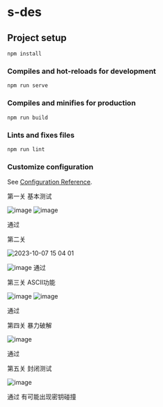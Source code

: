 # s-des

## Project setup
```
npm install
```

### Compiles and hot-reloads for development
```
npm run serve
```

### Compiles and minifies for production
```
npm run build
```

### Lints and fixes files
```
npm run lint
```

### Customize configuration
See [Configuration Reference](https://cli.vuejs.org/config/).


第一关
基本测试

![image](https://github.com/Vincent910603/S-DES/assets/75138057/228f33d6-13b5-41de-96f5-4c3580e782ad)
![image](https://github.com/Vincent910603/S-DES/assets/75138057/3727e414-9be1-466d-ac65-d7dda2f8cbd5)

通过

第二关

![2023-10-07 15 04 01](https://github.com/Vincent910603/S-DES/assets/75138057/649480c5-62fa-497b-aae5-c2281dc10ecb)

![image](https://github.com/Vincent910603/S-DES/assets/75138057/117722d4-9643-41e9-95cf-6e130443c20b)
通过


第三关
ASCII功能

![image](https://github.com/Vincent910603/S-DES/assets/75138057/3ad8a67d-0c12-441c-b18d-442bc767aebc)
![image](https://github.com/Vincent910603/S-DES/assets/75138057/999c6eb3-adb3-4c3e-931f-28d43dbf87ee)

通过

第四关
暴力破解

![image](https://github.com/Vincent910603/S-DES/assets/75138057/70b70848-dd5d-4e0c-93e1-4b436c839987)

通过

第五关
封闭测试

![image](https://github.com/Vincent910603/S-DES/assets/75138057/c0a32300-0da1-42ff-bfad-ab60cb0c7c1e)

通过
有可能出现密钥碰撞


